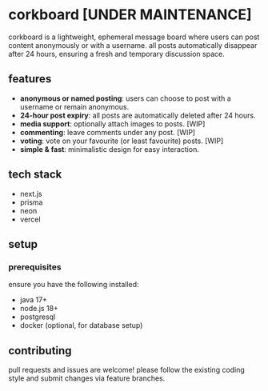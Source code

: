 # corkboard [UNDER MAINTENANCE]

corkboard is a lightweight, ephemeral message board where users can post content anonymously or with a username. all posts automatically disappear after 24 hours, ensuring a fresh and temporary discussion space.

## features
- **anonymous or named posting**: users can choose to post with a username or remain anonymous.
- **24-hour post expiry**: all posts are automatically deleted after 24 hours.
- **media support**: optionally attach images to posts. [WIP]
- **commenting**: leave comments under any post. [WIP]
- **voting**: vote on your favourite (or least favourite) posts. [WIP]
- **simple & fast**: minimalistic design for easy interaction.

## tech stack
- next.js
- prisma
- neon
- vercel

## setup
### prerequisites
ensure you have the following installed:
- java 17+
- node.js 18+
- postgresql
- docker (optional, for database setup)

## contributing
pull requests and issues are welcome! please follow the existing coding style and submit changes via feature branches.
